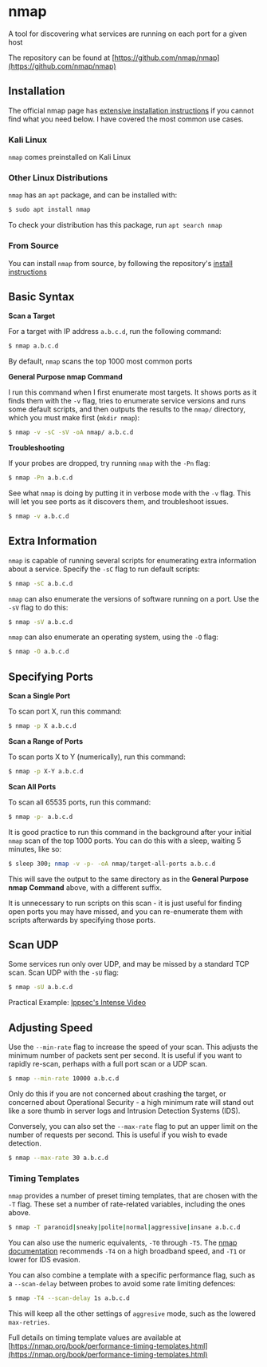 # nmap
A tool for discovering what services are running on each port for a given host

The repository can be found at [https://github.com/nmap/nmap](https://github.com/nmap/nmap)

## Installation

The official nmap page has [extensive installation instructions](https://nmap.org/book/install.html) if you cannot find what you need below. I have covered the most common use cases.

### Kali Linux

`nmap` comes preinstalled on Kali Linux

### Other Linux Distributions

`nmap` has an `apt` package, and can be installed with:

```bash
$ sudo apt install nmap
```

To check your distribution has this package, run `apt search nmap`

### From Source

You can install `nmap` from source, by following the repository's [install instructions](https://github.com/nmap/nmap#installing)

## Basic Syntax

**Scan a Target**

For a target with IP address `a.b.c.d`, run the following command:

```bash
$ nmap a.b.c.d
```

By default, `nmap` scans the top 1000 most common ports

**General Purpose nmap Command**

I run this command when I first enumerate most targets. It shows ports as it finds them with the `-v` flag, tries to enumerate service versions and runs some default scripts, and then outputs the results to the `nmap/` directory, which you must make first (`mkdir nmap`):

```bash
$ nmap -v -sC -sV -oA nmap/ a.b.c.d
```

**Troubleshooting**

If your probes are dropped, try running `nmap` with the `-Pn` flag:

```bash
$ nmap -Pn a.b.c.d
```

See what `nmap` is doing by putting it in verbose mode with the `-v` flag. This will let you see ports as it discovers them, and troubleshoot issues.

```bash
$ nmap -v a.b.c.d
```

## Extra Information

`nmap` is capable of running several scripts for enumerating extra information about a service. Specify the `-sC` flag to run default scripts:

```bash
$ nmap -sC a.b.c.d
```

`nmap` can also enumerate the versions of software running on a port. Use the `-sV` flag to do this:

```bash
$ nmap -sV a.b.c.d
```

`nmap` can also enumerate an operating system, using the `-O` flag:

```bash
$ nmap -O a.b.c.d
```

## Specifying Ports

**Scan a Single Port**

To scan port X, run this command:

```bash
$ nmap -p X a.b.c.d
```

**Scan a Range of Ports**

To scan ports X to Y (numerically), run this command:

```bash
$ nmap -p X-Y a.b.c.d
```

**Scan All Ports**

To scan all 65535 ports, run this command:

```bash
$ nmap -p- a.b.c.d
```

It is good practice to run this command in the background after your initial `nmap` scan of the top 1000 ports. You can do this with a sleep, waiting 5 minutes, like so:

```bash
$ sleep 300; nmap -v -p- -oA nmap/target-all-ports a.b.c.d
```

This will save the output to the same directory as in the **General Purpose nmap Command** above, with a different suffix.

It is unnecessary to run scripts on this scan - it is just useful for finding open ports you may have missed, and you can re-enumerate them with scripts afterwards by specifying those ports.

## Scan UDP

Some services run only over UDP, and may be missed by a standard TCP scan. Scan UDP with the `-sU` flag:

```bash
$ nmap -sU a.b.c.d
```

Practical Example: [Ippsec's Intense Video](https://youtu.be/nBg6zUalb7c?t=143)

## Adjusting Speed

Use the `--min-rate` flag to increase the speed of your scan. This adjusts the minimum number of packets sent per second. It is useful if you want to rapidly re-scan, perhaps with a full port scan or a UDP scan.

```bash
$ nmap --min-rate 10000 a.b.c.d
```

Only do this if you are not concerned about crashing the target, or concerned about Operational Security - a high minimum rate will stand out like a sore thumb in server logs and Intrusion Detection Systems (IDS).

Conversely, you can also set the `--max-rate` flag to put an upper limit on the number of requests per second. This is useful if you wish to evade detection.

```bash
$ nmap --max-rate 30 a.b.c.d
```

### Timing Templates

`nmap` provides a number of preset timing templates, that are chosen with the `-T` flag. These set a number of rate-related variables, including the ones above.

```bash
$ nmap -T paranoid|sneaky|polite|normal|aggressive|insane a.b.c.d
```

You can also use the numeric equivalents,  `-T0` through `-T5`. The [nmap documentation](https://nmap.org/book/man-performance.html) recommends `-T4` on a high broadband speed, and `-T1` or lower for IDS evasion.

You can also combine a template with a specific performance flag, such as a `--scan-delay` between probes to avoid some rate limiting defences:

```bash
$ nmap -T4 --scan-delay 1s a.b.c.d
```

This will keep all the other settings of `aggresive` mode, such as the lowered `max-retries`.

Full details on timing template values are available at [https://nmap.org/book/performance-timing-templates.html](https://nmap.org/book/performance-timing-templates.html)